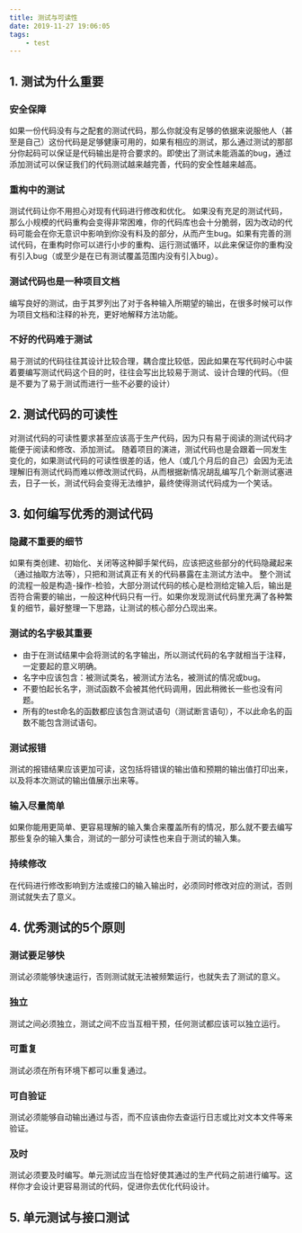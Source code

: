 ```yaml
---
title: 测试与可读性
date: 2019-11-27 19:06:05
tags:
    - test
---
```


## 1. 测试为什么重要

### 安全保障

如果一份代码没有与之配套的测试代码，那么你就没有足够的依据来说服他人（甚至是自己）这份代码是足够健康可用的，如果有相应的测试，那么通过测试的那部分你起码可以保证是代码输出是符合要求的。即使出了测试未能涵盖的bug，通过添加测试可以保证我们的代码测试越来越完善，代码的安全性越来越高。

### 重构中的测试

测试代码让你不用担心对现有代码进行修改和优化。
如果没有充足的测试代码，那么小规模的代码重构会变得非常困难，你的代码库也会十分脆弱，因为改动的代码可能会在你无意识中影响到你没有料及的部分，从而产生bug。如果有完善的测试代码，在重构时你可以进行小步的重构、运行测试循环，以此来保证你的重构没有引入bug（或至少是在已有测试覆盖范围内没有引入bug）。

### 测试代码也是一种项目文档

编写良好的测试，由于其罗列出了对于各种输入所期望的输出，在很多时候可以作为项目文档和注释的补充，更好地解释方法功能。

### 不好的代码难于测试

易于测试的代码往往其设计比较合理，耦合度比较低，因此如果在写代码时心中装着要编写测试代码这个目的时，往往会写出比较易于测试、设计合理的代码。（但是不要为了易于测试而进行一些不必要的设计）

## 2. 测试代码的可读性

对测试代码的可读性要求甚至应该高于生产代码，因为只有易于阅读的测试代码才能便于阅读和修改、添加测试。
随着项目的演进，测试代码也是会跟着一同发生变化的，如果测试代码的可读性很差的话，他人（或几个月后的自己）会因为无法理解旧有测试代码而难以修改测试代码，从而根据新情况胡乱编写几个新测试塞进去，日子一长，测试代码会变得无法维护，最终使得测试代码成为一个笑话。

## 3. 如何编写优秀的测试代码

### 隐藏不重要的细节

如果有类创建、初始化、关闭等这种脚手架代码，应该把这些部分的代码隐藏起来（通过抽取方法等），只把和测试真正有关的代码暴露在主测试方法中。
整个测试的流程一般是构造-操作-检验，大部分测试代码的核心是检测给定输入后，输出是否符合需要的输出，一般这种代码只有一行。如果你发现测试代码里充满了各种繁复的细节，最好整理一下思路，让测试的核心部分凸现出来。

### 测试的名字极其重要

- 由于在测试结果中会将测试的名字输出，所以测试代码的名字就相当于注释，一定要起的意义明确。
- 名字中应该包含：被测试类名，被测试方法名，被测试的情况或bug。
- 不要怕起长名字，测试函数不会被其他代码调用，因此稍微长一些也没有问题。
- 所有的test命名的函数都应该包含测试语句（测试断言语句），不以此命名的函数不能包含测试语句。

### 测试报错

测试的报错结果应该更加可读，这包括将错误的输出值和预期的输出值打印出来，以及将本次测试的输出值展示出来等。

### 输入尽量简单

如果你能用更简单、更容易理解的输入集合来覆盖所有的情况，那么就不要去编写那些复杂的输入集合，测试的一部分可读性也来自于测试的输入集。

### 持续修改

在代码进行修改影响到方法或接口的输入输出时，必须同时修改对应的测试，否则测试就失去了意义。

## 4. 优秀测试的5个原则

### 测试要足够快

测试必须能够快速运行，否则测试就无法被频繁运行，也就失去了测试的意义。

### 独立

测试之间必须独立，测试之间不应当互相干预，任何测试都应该可以独立运行。

### 可重复

测试必须在所有环境下都可以重复通过。

### 可自验证

测试必须能够自动输出通过与否，而不应该由你去查运行日志或比对文本文件等来验证。

### 及时

测试必须要及时编写。单元测试应当在恰好使其通过的生产代码之前进行编写。这样你才会设计更容易测试的代码，促进你去优化代码设计。

## 5. 单元测试与接口测试
